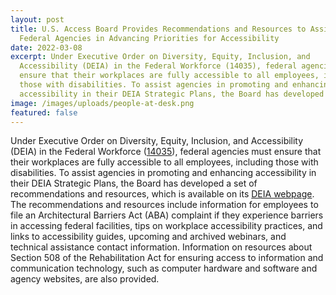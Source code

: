 ```yaml
---
layout: post
title: U.S. Access Board Provides Recommendations and Resources to Assist
  Federal Agencies in Advancing Priorities for Accessibility
date: 2022-03-08
excerpt: Under Executive Order on Diversity, Equity, Inclusion, and
  Accessibility (DEIA) in the Federal Workforce (14035), federal agencies must
  ensure that their workplaces are fully accessible to all employees, including
  those with disabilities. To assist agencies in promoting and enhancing
  accessibility in their DEIA Strategic Plans, the Board has developed . . .
image: /images/uploads/people-at-desk.png
featured: false
---
```

Under Executive Order on Diversity, Equity, Inclusion, and Accessibility (DEIA) in the Federal Workforce ([14035](https://www.whitehouse.gov/briefing-room/presidential-actions/2021/06/25/executive-order-on-diversity-equity-inclusion-and-accessibility-in-the-federal-workforce/)), federal agencies must ensure that their workplaces are fully accessible to all employees, including those with disabilities. To assist agencies in promoting and enhancing accessibility in their DEIA Strategic Plans, the Board has developed a set of recommendations and resources, which is available on its [DEIA webpage](https://www.access-board.gov/deia/). The recommendations and resources include information for employees to file an Architectural Barriers Act (ABA) complaint if they experience barriers in accessing federal facilities, tips on workplace accessibility practices, and links to accessibility guides, upcoming and archived webinars, and technical assistance contact information. Information on resources about Section 508 of the Rehabilitation Act for ensuring access to information and communication technology, such as computer hardware and software and agency websites, are also provided.
